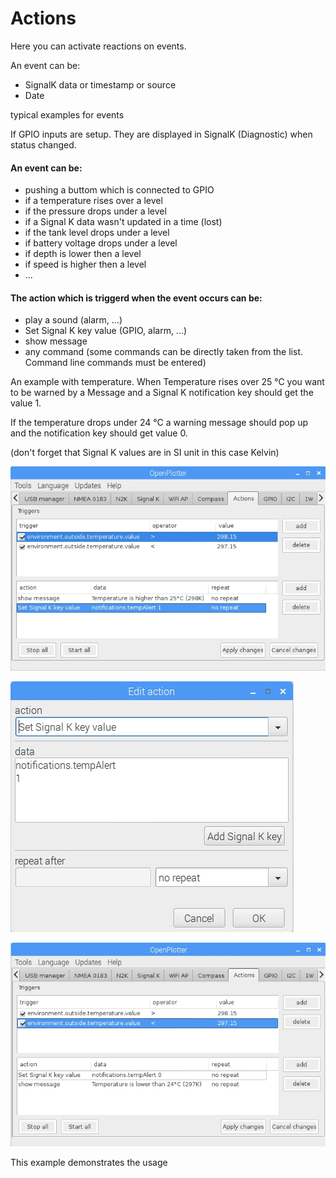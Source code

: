# Actions

Here you can activate reactions on events.

An event can be:

* SignalK data or timestamp or source
* Date

typical examples for events

If GPIO inputs are setup. They are displayed in SignalK \(Diagnostic\) when status changed.

#### An event can be:

* pushing a buttom which is connected to GPIO
* if a temperature rises over a level
* if the pressure drops under a level
* if a Signal K data wasn't updated in a time \(lost\)
* if the tank level drops under a level
* if battery voltage drops under a level
* if depth is lower then a level
* if speed is higher then a level
* ...

#### The action which is triggerd when the event occurs can be:

* play a sound \(alarm, ...\)
* Set Signal K key value \(GPIO, alarm, ...\)
* show message
* any command \(some commands can be directly taken from the list. Command line commands must be entered\)

An example with temperature. When Temperature rises over 25 °C you want to be warned by a Message and a Signal K notification key should get the value 1.

If the temperature drops under 24 °C a warning message should pop up and the notification key should get value 0.

\(don't forget that Signal K values are in SI unit in this case Kelvin\)

![](/assets/Action1.jpg)

![](/assets/Action_edit.jpg)

![](/assets/Action2.jpg)

This example demonstrates the usage

